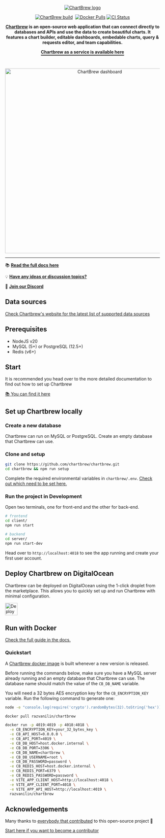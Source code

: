 <p align="center">
  <a href="https://chartbrew.com">
    <img src="https://chartbrew-static.b-cdn.net/banners/banner_dark_mode.svg" alt="ChartBrew logo" />
  </a>
</a>

<br />

<p align="center">
  <a href="https://circleci.com/gh/chartbrew/chartbrew" target="_blank"><img src="https://circleci.com/gh/chartbrew/chartbrew.svg?style=svg" alt="ChartBrew build" /></a>
  <a href="https://discord.gg/KwGEbFk" target="_blank"><img src="https://img.shields.io/discord/656557151048957995?label=Discord" alt="" /></a>
  <a href="https://hub.docker.com/r/razvanilin/chartbrew" target="_blank"><img alt="Docker Pulls" src="https://img.shields.io/docker/pulls/razvanilin/chartbrew"></a>
  <a href="https://github.com/chartbrew/chartbrew/actions/workflows/ci.yml" target="_blank"><img alt="CI Status" src="https://github.com/chartbrew/chartbrew/actions/workflows/ci.yml/badge.svg"></a>
</p>

<p align="center">
  <strong>
    <a href="https://chartbrew.com">Chartbrew</a> is an open-source web application that can connect directly to databases and APIs and use the data to create beautiful charts. It features a chart builder, editable dashboards, embedable charts, query & requests editor, and team capabilities.
  </strong>
</p>

<p align="center" style="text-decoration: underline; text-underline-offset: 4px; text-decoration-color: #000; text-decoration-thickness: 2px;">
  <strong><a href="https://chartbrew.com">Chartbrew as a service is available here</a></strong>
</p>

<br />

<p align="center">
  <a href="https://chartbrew.com">
    <img src="https://chartbrew-static.b-cdn.net/banners/hero-v4.webp" alt="ChartBrew dashboard" width="600"/>
  </a>
</p>

<hr />

📚 [**Read the full docs here**](https://docs.chartbrew.com)

💡 [**Have any ideas or discussion topics?**](https://github.com/chartbrew/chartbrew/discussions)

💬 [**Join our Discord**](https://discord.gg/KwGEbFk)

## Data sources

[Check Chartbrew's website for the latest list of supported data sources](https://chartbrew.com)

## Prerequisites

* NodeJS v20
* MySQL (5+) or PostgreSQL (12.5+)
* Redis (v6+)

## Start

It is recommended you head over to the more detailed documentation to find out how to set up Chartbrew

[📚 You can find it here](https://docs.chartbrew.com/quickstart)

## Set up Chartbrew locally

### Create a new database

Chartbrew can run on MySQL or PostgreSQL. Create an empty database that Chartbrew can use.

### Clone and setup

```sh
git clone https://github.com/chartbrew/chartbrew.git
cd chartbrew && npm run setup
```

Complete the required environmental variables in `chartbrew/.env`. [Check out which need to be set here.](https://docs.chartbrew.com/quickstart#environmental-variables)

### Run the project in Development

Open two terminals, one for front-end and the other for back-end.

```sh
# frontend
cd client/
npm run start

# backend
cd server/
npm run start-dev
```

Head over to `http://localhost:4018` to see the app running and create your first user account.

## Deploy Chartbrew on DigitalOcean

Chartbrew can be deployed on DigitalOcean using the 1-click droplet from the marketplace. This allows you to quickly set up and run Chartbrew with minimal configuration.

<!-- DigitalOcean Deploy Button -->
<p>
  <a href="https://marketplace.digitalocean.com/apps/chartbrew?refcode=ad35bbba717a&action=deploy" target="_blank" rel="noopener noreferrer">
    <img src="https://chartbrew-static.b-cdn.net/logos/do-btn-blue.png" alt="Deploy to DigitalOcean" style="height: 40px;" />
  </a>
</p>

## Run with Docker

[Check the full guide in the docs.](https://docs.chartbrew.com/deployment/run-on-docker)

### Quickstart

A [Chartbrew docker image](https://hub.docker.com/r/razvanilin/chartbrew) is built whenever a new version is released.

Before running the commands below, make sure you have a MySQL server already running and an empty database that Chartbrew can use. The database name should match the value of the `CB_DB_NAME` variable.

You will need a 32 bytes AES encryption key for the `CB_ENCRYPTION_KEY` variable. Run the following command to generate one:

```sh
node -e "console.log(require('crypto').randomBytes(32).toString('hex'))"
```

```sh
docker pull razvanilin/chartbrew

docker run -p 4019:4019 -p 4018:4018 \
  -e CB_ENCRYPTION_KEY=your_32_bytes_key \
  -e CB_API_HOST=0.0.0.0 \
  -e CB_API_PORT=4019 \
  -e CB_DB_HOST=host.docker.internal \
  -e CB_DB_PORT=3306 \
  -e CB_DB_NAME=chartbrew \
  -e CB_DB_USERNAME=root \
  -e CB_DB_PASSWORD=password \
  -e CB_REDIS_HOST=host.docker.internal \
  -e CB_REDIS_PORT=6379 \
  -e CB_REDIS_PASSWORD=password \
  -e VITE_APP_CLIENT_HOST=http://localhost:4018 \
  -e VITE_APP_CLIENT_PORT=4018 \
  -e VITE_APP_API_HOST=http://localhost:4019 \
  razvanilin/chartbrew
```

## Acknowledgements

Many thanks to [everybody that contributed](https://github.com/chartbrew/chartbrew/graphs/contributors) to this open-source project 🙏

[Start here if you want to become a contributor](https://github.com/chartbrew/chartbrew/blob/master/CONTRIBUTING.md)
